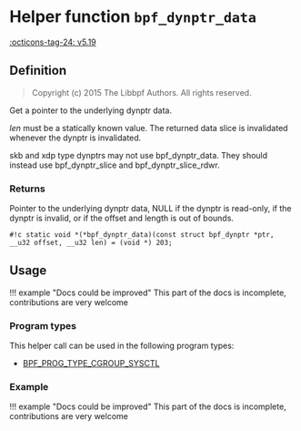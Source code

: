 # Helper function `bpf_dynptr_data`

<!-- [FEATURE_TAG](bpf_dynptr_data) -->
[:octicons-tag-24: v5.19](https://github.com/torvalds/linux/commit/34d4ef5775f776ec4b0d53a02d588bf3195cada6)
<!-- [/FEATURE_TAG] -->

## Definition

> Copyright (c) 2015 The Libbpf Authors. All rights reserved.


<!-- [HELPER_FUNC_DEF] -->
Get a pointer to the underlying dynptr data.

_len_ must be a statically known value. The returned data slice is invalidated whenever the dynptr is invalidated.

skb and xdp type dynptrs may not use bpf_dynptr_data. They should instead use bpf_dynptr_slice and bpf_dynptr_slice_rdwr.

### Returns

Pointer to the underlying dynptr data, NULL if the dynptr is read-only, if the dynptr is invalid, or if the offset and length is out of bounds.

`#!c static void *(*bpf_dynptr_data)(const struct bpf_dynptr *ptr, __u32 offset, __u32 len) = (void *) 203;`
<!-- [/HELPER_FUNC_DEF] -->

## Usage

!!! example "Docs could be improved"
    This part of the docs is incomplete, contributions are very welcome

### Program types

This helper call can be used in the following program types:

<!-- DO NOT EDIT MANUALLY -->
<!-- [HELPER_FUNC_PROG_REF] -->
 * [BPF_PROG_TYPE_CGROUP_SYSCTL](../program-type/BPF_PROG_TYPE_CGROUP_SYSCTL.md)
<!-- [/HELPER_FUNC_PROG_REF] -->

### Example

!!! example "Docs could be improved"
    This part of the docs is incomplete, contributions are very welcome
